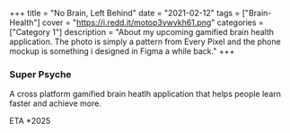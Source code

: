 +++
title = "No Brain, Left Behind"
date = "2021-02-12"
tags = ["Brain-Health"]
cover = "https://i.redd.it/motop3vwvkh61.png"
categories = ["Category 1"]
description = "About my upcoming gamified brain health application. The photo is simply a pattern from Every Pixel and the phone mockup is something i designed in Figma a while back."
+++

### Super Psyche

A cross platform gamified brain heatlh application that helps people learn faster and achieve more. 

ETA *2025
